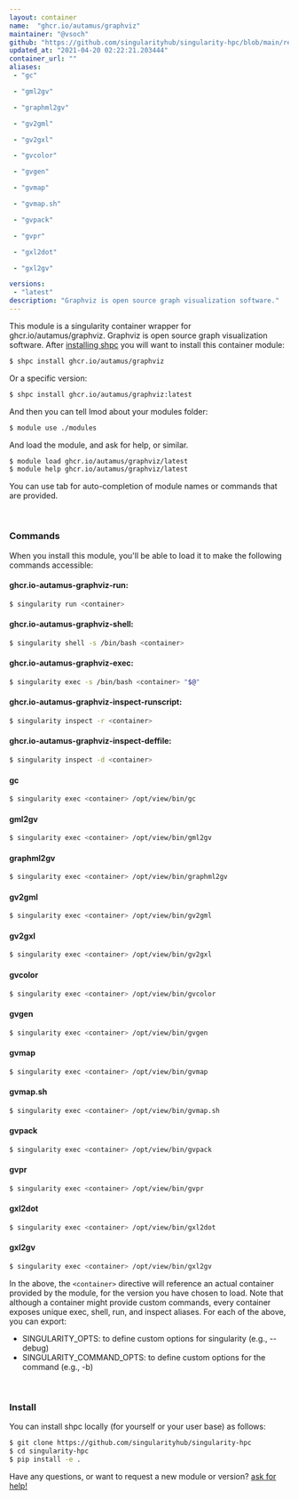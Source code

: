```yaml
---
layout: container
name:  "ghcr.io/autamus/graphviz"
maintainer: "@vsoch"
github: "https://github.com/singularityhub/singularity-hpc/blob/main/registry/ghcr.io/autamus/graphviz/container.yaml"
updated_at: "2021-04-20 02:22:21.203444"
container_url: ""
aliases:
 - "gc"

 - "gml2gv"

 - "graphml2gv"

 - "gv2gml"

 - "gv2gxl"

 - "gvcolor"

 - "gvgen"

 - "gvmap"

 - "gvmap.sh"

 - "gvpack"

 - "gvpr"

 - "gxl2dot"

 - "gxl2gv"

versions:
 - "latest"
description: "Graphviz is open source graph visualization software."
---
```


This module is a singularity container wrapper for ghcr.io/autamus/graphviz.
Graphviz is open source graph visualization software.
After [installing shpc](#install) you will want to install this container module:

```bash
$ shpc install ghcr.io/autamus/graphviz
```

Or a specific version:

```bash
$ shpc install ghcr.io/autamus/graphviz:latest
```

And then you can tell lmod about your modules folder:

```bash
$ module use ./modules
```

And load the module, and ask for help, or similar.

```bash
$ module load ghcr.io/autamus/graphviz/latest
$ module help ghcr.io/autamus/graphviz/latest
```

You can use tab for auto-completion of module names or commands that are provided.

<br>

### Commands

When you install this module, you'll be able to load it to make the following commands accessible:

#### ghcr.io-autamus-graphviz-run:

```bash
$ singularity run <container>
```

#### ghcr.io-autamus-graphviz-shell:

```bash
$ singularity shell -s /bin/bash <container>
```

#### ghcr.io-autamus-graphviz-exec:

```bash
$ singularity exec -s /bin/bash <container> "$@"
```

#### ghcr.io-autamus-graphviz-inspect-runscript:

```bash
$ singularity inspect -r <container>
```

#### ghcr.io-autamus-graphviz-inspect-deffile:

```bash
$ singularity inspect -d <container>
```


#### gc
       
```bash
$ singularity exec <container> /opt/view/bin/gc
```


#### gml2gv
       
```bash
$ singularity exec <container> /opt/view/bin/gml2gv
```


#### graphml2gv
       
```bash
$ singularity exec <container> /opt/view/bin/graphml2gv
```


#### gv2gml
       
```bash
$ singularity exec <container> /opt/view/bin/gv2gml
```


#### gv2gxl
       
```bash
$ singularity exec <container> /opt/view/bin/gv2gxl
```


#### gvcolor
       
```bash
$ singularity exec <container> /opt/view/bin/gvcolor
```


#### gvgen
       
```bash
$ singularity exec <container> /opt/view/bin/gvgen
```


#### gvmap
       
```bash
$ singularity exec <container> /opt/view/bin/gvmap
```


#### gvmap.sh
       
```bash
$ singularity exec <container> /opt/view/bin/gvmap.sh
```


#### gvpack
       
```bash
$ singularity exec <container> /opt/view/bin/gvpack
```


#### gvpr
       
```bash
$ singularity exec <container> /opt/view/bin/gvpr
```


#### gxl2dot
       
```bash
$ singularity exec <container> /opt/view/bin/gxl2dot
```


#### gxl2gv
       
```bash
$ singularity exec <container> /opt/view/bin/gxl2gv
```



In the above, the `<container>` directive will reference an actual container provided
by the module, for the version you have chosen to load. Note that although a container
might provide custom commands, every container exposes unique exec, shell, run, and
inspect aliases. For each of the above, you can export:

 - SINGULARITY_OPTS: to define custom options for singularity (e.g., --debug)
 - SINGULARITY_COMMAND_OPTS: to define custom options for the command (e.g., -b)

<br>
  
### Install

You can install shpc locally (for yourself or your user base) as follows:

```bash
$ git clone https://github.com/singularityhub/singularity-hpc
$ cd singularity-hpc
$ pip install -e .
```

Have any questions, or want to request a new module or version? [ask for help!](https://github.com/singularityhub/singularity-hpc/issues)